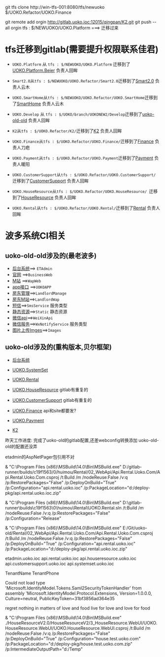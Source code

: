 

git tfs clone http://win-tfs-001:8080/tfs/newuoko $/UOKO.Refactor/UOKO.Finance


git remote add orgin http://gitlab.uoko.ioc:12015/qingpan/K2.git
git push --all orgin
tfs : $/NEWUOKO/UOKO.Platform ===> 迁移过来

# tfs迁移到gitlab(需要提升权限联系佳君)

* `UOKO.Platform` 从 `tfs : $/NEWUOKO/UOKO.Platform` 迁移到了[UOKO.Platform.Beier](http://gitlab.uoko.ioc/huimou/UOKO.Platform.Beier) 负责人回眸
* `Smart2.0`从`tfs : $/NEWUOKO/UOKO.Refactor/Smart2.0`迁移到了[Smart2.0](http://gitlab.uoko.ioc/SmartHome/Smart2.0.git) 负责人云木
* `UOKO.SmartHome`从`tfs : $/NEWUOKO/UOKO.Refactor/UOKO.SmartHome`迁移到了[SmartHome](http://gitlab.uoko.ioc/SmartHome/SmartHome.git) 负责人云木
* `UOKO.Develop` 从 `tfs : $/UOKO/branch/UOKONEW2/Develop`迁移到了[uoko-old-old](http://gitlab.uoko.ioc/huimou/uoko-old-old)  负责人回眸

* `K2`从`tfs : $/UOKO.Refactor/K2/`迁移到了[K2](http://gitlab.uoko.ioc:12015/huimou/K2.git)  负责人回眸
* `UOKO.Finance`从`tfs : $/UOKO.Refactor/UOKO.Finance/`迁移到了[Finance](http://gitlab.uoko.ioc:12015/daoba/Finance.git) 负责人刀疤
* `UOKO.Payment`从`tfs : $/UOKO.Refactor/UOKO.Payment`迁移到了[Payment](http://gitlab.uoko.ioc:12015/nuanyang/Payment.git) 负责人暖阳

* `UOKO.CustomerSupport`从`tfs : $/UOKO.Refactor/UOKO.CustomerSupport/ `迁移到了[CustomerSupport](http://gitlab.uoko.ioc:12015/huimou/CustomerSupport.git) 负责人回眸
* `UOKO.HouseResource`从`tfs : $/UOKO.Refactor/UOKO.HouseResource/ `迁移到了[HouseResource](http://gitlab.uoko.ioc:12015/huimou/HouseResource.git) 负责人回眸

* `UOKO.Rental`从`tfs : $/UOKO.Refactor/UOKO.Rental/`迁移到了[Rental](http://gitlab.uoko.ioc:12015/huimou/Rental.git) 负责人回眸


# 波多系统CI相关

## uoko-old-old涉及的(最老波多)
* [后台系统](http://gitlab.uoko.ioc/huimou/uoko-old-old)==> `ETAdmin`  
* [官网](http://gitlab.uoko.ioc/huimou/uoko-old-old) ==>`BusinessWeb`
* [M站](http://gitlab.uoko.ioc/huimou/uoko-old-old) ==>`WapWeb`
* [app接口](http://gitlab.uoko.ioc/huimou/uoko-old-old) ==>`UOKOAPP`
* [房东管理](http://gitlab.uoko.ioc/huimou/uoko-old-old)==>`LandlordManage`
* [房东M站](http://gitlab.uoko.ioc/huimou/uoko-old-old)==>`LandlordWap`
* [短信](http://gitlab.uoko.ioc/huimou/uoko-old-old)==>`SmsService`     服务类型
* [静态资源](http://gitlab.uoko.ioc/huimou/uoko-old-old)==>`Static`       静态资源
* [微信api](http://gitlab.uoko.ioc/huimou/uoko-old-old)==>`WeiXinApi`     
* [微信服务](http://gitlab.uoko.ioc/huimou/uoko-old-old)==>`WxNotifyService`  服务类型
* [图片上传Imges](http://gitlab.uoko.ioc/huimou/uoko-old-old)==>`Images`   




## uoko-old涉及的(重构版本,贝尔框架)
* [后台系统](http://gitlab.uoko.ioc/huimou/uoko-old)

* [UOKO.SystemSet](http://gitlab.uoko.ioc/jiajun/uoko.mgmt)
* [UOKO.Rental](http://gitlab.uoko.ioc:12015/huimou/Rental)
* [UOKO.HouseResource](http://gitlab.uoko.ioc:12015/huimou/HouseResource)      gitlab有重复的
* [UOKO.CustomerSupport](http://gitlab.uoko.ioc:12015/huimou/CustomerSupport)  gitlab有重复的
* [UOKO.Finance](http://gitlab.uoko.ioc:12015/daoba/Finance)                   api和site都要发?
* [UOKO.Payment](http://gitlab.uoko.ioc:12015/nuanyang/Payment)

* [K2](http://gitlab.uoko.ioc:12015/huimou/K2)


昨天工作进度:
完成了uoko-old的gitlab配置,还差webconfig转换添加
uoko-old-old的配置还没弄




etadmin的AspNetPager包引用不对




& "C:\Program Files (x86)\MSBuild\14.0\Bin\MSBuild.exe"  D:/gitlab-runner/builds/c19f1563/0/huimou/Rental/02_WebApi/Api.Rental.Uoko.Com/Api.Rental.Uoko.Com.csproj /t:Build /m  /nodeReuse:False  /v:q  /p:RestorePackages="False" /p:DeployOnBuild="True" /p:Configuration="api.rental.uoko.ioc" /p:PackageLocation="d:/deploy-pkg/api.rental.uoko.ioc.zip" 


& "C:\Program Files (x86)\MSBuild\14.0\Bin\MSBuild.exe"  D:\gitlab-runner\builds\c19f1563\0\huimou\Rental\UOKO.Rental.sln /t:Build /m  /nodeReuse:False  /v:q  /p:RestorePackages="False" /p:Configuration="Release"


& "C:\Program Files (x86)\MSBuild\14.0\Bin\MSBuild.exe"  E:/Git/uoko-old/Rental/02_WebApi/Api.Rental.Uoko.Com/Api.Rental.Uoko.Com.csproj /t:Build /m  /nodeReuse:False  /v:q  /p:RestorePackages="False" /p:DeployOnBuild="True" /p:Configuration="api.rental.uoko.ioc" /p:PackageLocation="d:/deploy-pkg/api.rental.uoko.ioc.zip"


etadmin.uoko.ioc
api.rental.uoko.ioc
api.houseresource.uoko.ioc
api.customersupport.uoko.ioc
api.systemset.uoko.ioc



TenantName
TenantPhone


Could not load type 'Microsoft.IdentityModel.Tokens.Saml2SecurityTokenHandler' from assembly 'Microsoft.IdentityModel.Protocol.Extensions, 
Version=1.0.0.0, Culture=neutral, PublicKeyToken=31bf3856ad364e35


regret nothing in matters of love and food
live for love and love for food

& "C:\Program Files (x86)\MSBuild\14.0\Bin\MSBuild.exe"  ./HouseResourceV2.0/HouseResourceV2/3_HouseResource.WebUI/UOKO.HouseResource.WebUI/UOKO.HouseResource.WebUI.csproj /t:Build /m  /nodeReuse:False  /v:q  /p:RestorePackages="False" /p:DeployOnBuild="True" /p:Configuration="house.test.uoko.com" /p:PackageLocation="d:/deploy-pkg/house.test.uoko.com.zip" /p:IntermediateOutputPath="d:/Temp"


